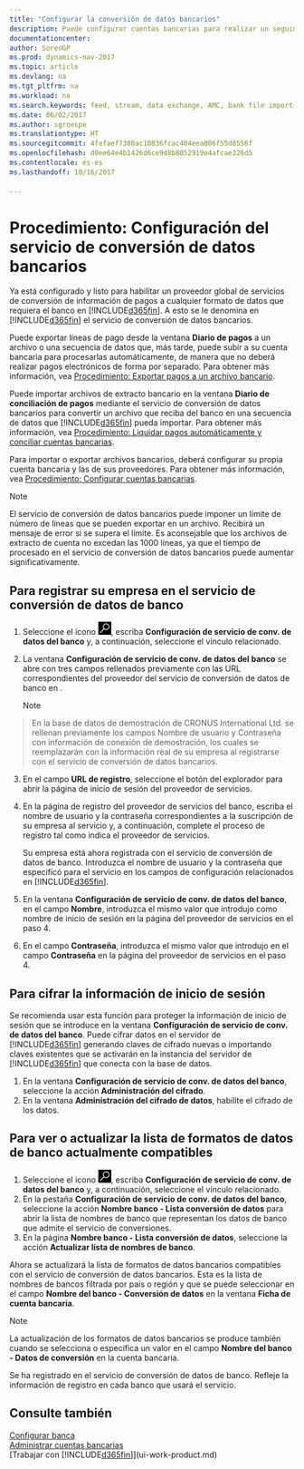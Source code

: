 ```yaml
---
title: "Configurar la conversión de datos bancarios"
description: Puede configurar cuentas bancarias para realizar un seguimiento de las transacciones e importar o exportar fuentes de bancos.
documentationcenter: 
author: SorenGP
ms.prod: dynamics-nav-2017
ms.topic: article
ms.devlang: na
ms.tgt_pltfrm: na
ms.workload: na
ms.search.keywords: feed, stream, data exchange, AMC, bank file import, bank file export, re-export, bank transfer, AMC, bank data conversion service, funds transfer
ms.date: 06/02/2017
ms.author: sgroespe
ms.translationtype: HT
ms.sourcegitcommit: 4fefaef7380ac10836fcac404eea006f55d8556f
ms.openlocfilehash: d0ee64e4b1426d6ce9d8b8052919e4afcae326d5
ms.contentlocale: es-es
ms.lasthandoff: 10/16/2017

---
```

# <a name="how-to-set-up-the-bank-data-conversion-service"></a>Procedimiento: Configuración del servicio de conversión de datos bancarios
Ya está configurado y listo para habilitar un proveedor global de servicios de conversión de información de pagos a cualquier formato de datos que requiera el banco en [!INCLUDE[d365fin](includes/d365fin_md.md)]. A esto se le denomina en [!INCLUDE[d365fin](includes/d365fin_md.md)] el servicio de conversión de datos bancarios.

Puede exportar líneas de pago desde la ventana **Diario de pagos** a un archivo o una secuencia de datos que, más tarde, puede subir a su cuenta bancaria para procesarlas automáticamente, de manera que no deberá realizar pagos electrónicos de forma por separado. Para obtener más información, vea [Procedimiento: Exportar pagos a un archivo bancario](payables-how-export-payments-bank-file.md).

Puede importar archivos de extracto bancario en la ventana **Diario de conciliación de pagos** mediante el servicio de conversión de datos bancarios para convertir un archivo que reciba del banco en una secuencia de datos que [!INCLUDE[d365fin](includes/d365fin_md.md)] pueda importar. Para obtener más información, vea [Procedimiento: Liquidar pagos automáticamente y conciliar cuentas bancarias](receivables-apply-payments-auto-reconcile-bank-accounts.md).

Para importar o exportar archivos bancarios, deberá configurar su propia cuenta bancaria y las de sus proveedores. Para obtener más información, vea [Procedimiento: Configurar cuentas bancarias](bank-how-setup-bank-accounts.md).

> [!NOTE]  
>   El servicio de conversión de datos bancarios puede imponer un límite de número de líneas que se pueden exportar en un archivo. Recibirá un mensaje de error si se supera el límite. Es aconsejable que los archivos de extracto de cuenta no excedan las 1000 líneas, ya que el tiempo de procesado en el servicio de conversión de datos bancarios puede aumentar significativamente.

## <a name="to-sign-your-company-up-for-the-bank-data-conversion-service"></a>Para registrar su empresa en el servicio de conversión de datos de banco
1. Seleccione el icono ![Buscar página o informe](media/ui-search/search_small.png "icono Buscar página o informe"), escriba **Configuración de servicio de conv. de datos del banco** y, a continuación, seleccione el vínculo relacionado.  
2. La ventana **Configuración de servicio de conv. de datos del banco** se abre con tres campos rellenados previamente con las URL correspondientes del proveedor del servicio de conversión de datos de banco en .

    > [!NOTE]  
>   En la base de datos de demostración de CRONUS International Ltd. se rellenan previamente los campos Nombre de usuario y Contraseña con información de conexión de demostración, los cuales se reemplazarán con la información real de su empresa al registrarse con el servicio de conversión de datos bancarios.
3. En el campo **URL de registro**, seleccione el botón del explorador para abrir la página de inicio de sesión del proveedor de servicios.  
4. En la página de registro del proveedor de servicios del banco, escriba el nombre de usuario y la contraseña correspondientes a la suscripción de su empresa al servicio y, a continuación, complete el proceso de registro tal como indica el proveedor de servicios.

    Su empresa está ahora registrada con el servicio de conversión de datos de banco. Introduzca el nombre de usuario y la contraseña que especificó para el servicio en los campos de configuración relacionados en [!INCLUDE[d365fin](includes/d365fin_md.md)].
5. En la ventana **Configuración de servicio de conv. de datos del banco**, en el campo **Nombre**, introduzca el mismo valor que introdujo como nombre de inicio de sesión en la página del proveedor de servicios en el paso 4.
6. En el campo **Contraseña**, introduzca el mismo valor que introdujo en el campo **Contraseña** en la página del proveedor de servicios en el paso 4.

## <a name="to-encrypt-your-login-information"></a>Para cifrar la información de inicio de sesión
Se recomienda usar esta función para proteger la información de inicio de sesión que se introduce en la ventana **Configuración de servicio de conv. de datos del banco**. Puede cifrar datos en el servidor de [!INCLUDE[d365fin](includes/d365fin_md.md)] generando claves de cifrado nuevas o importando claves existentes que se activarán en la instancia del servidor de [!INCLUDE[d365fin](includes/d365fin_md.md)] que conecta con la base de datos.

1. En la ventana **Configuración de servicio de conv. de datos del banco**, seleccione la acción **Administración del cifrado**.
2. En la ventana **Administración del cifrado de datos**, habilite el cifrado de los datos.

## <a name="to-view-or-update-the-list-of-currently-supported-bank-data-formats"></a>Para ver o actualizar la lista de formatos de datos de banco actualmente compatibles
1. Seleccione el icono ![Buscar página o informe](media/ui-search/search_small.png "icono Buscar página o informe"), escriba **Configuración de servicio de conv. de datos del banco** y, a continuación, seleccione el vínculo relacionado.
2. En la pestaña **Configuración de servicio de conv. de datos del banco**, seleccione la acción **Nombre banco - Lista conversión de datos** para abrir la lista de nombres de banco que representan los datos de banco que admite el servicio de conversiones.
3. En la página **Nombre banco - Lista conversión de datos**, seleccione la acción **Actualizar lista de nombres de banco**.

Ahora se actualizará la lista de formatos de datos bancarios compatibles con el servicio de conversión de datos bancarios. Esta es la lista de nombres de bancos filtrada por país o región y que se puede seleccionar en el campo **Nombre del banco - Conversión de datos** en la ventana **Ficha de cuenta bancaria**.

> [!NOTE]  
>   La actualización de los formatos de datos bancarios se produce también cuando se selecciona o especifica un valor en el campo **Nombre del banco - Datos de conversión** en la cuenta bancaria.

Se ha registrado en el servicio de conversión de datos de banco. Refleje la información de registro en cada banco que usará el servicio.

## <a name="see-also"></a>Consulte también
[Configurar banca](bank-setup-banking.md)  
[Administrar cuentas bancarias](bank-manage-bank-accounts.md)  
[Trabajar con [!INCLUDE[d365fin](includes/d365fin_md.md)]](ui-work-product.md)

